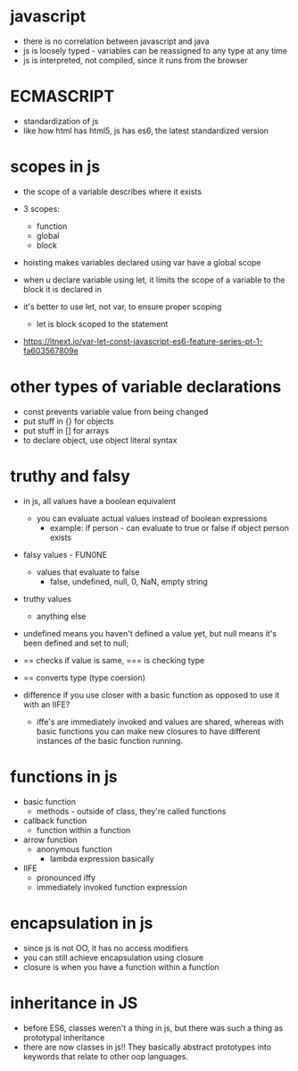 # javascript
- there is no correlation between javascript and java
- js is loosely typed - variables can be reassigned to any type at any time
- js is interpreted, not compiled, since it runs from the browser

# ECMASCRIPT
- standardization of js
- like how html has html5, js has es6, the latest standardized version

# scopes in js
- the scope of a variable describes where it exists
- 3 scopes:
    - function
    - global
    - block

- hoisting makes variables declared using var have a global scope
- when u declare variable using let, it limits the scope of a variable to the block it is declared in
- it's better to use let, not var, to ensure proper scoping
    - let is block scoped to the statement
- https://itnext.io/var-let-const-javascript-es6-feature-series-pt-1-fa603567809e

# other types of variable declarations
- const prevents variable value from being changed
- put stuff in {} for objects
- put stuff in [] for arrays
- to declare object, use object literal syntax


# truthy and falsy
- in js, all values have a boolean equivalent
    - you can evaluate actual values instead of boolean expressions
        - example: if person - can evaluate to true or false if object person exists
- falsy values - FUN0NE
    - values that evaluate to false
        - false, undefined, null, 0, NaN, empty string
- truthy values
    - anything else
- undefined means you haven't defined a value yet, but null means it's been defined and set to null;
- == checks if value is same, === is checking type
- == converts type (type coersion)

- difference if you use closer with a basic function as opposed to use it with an IIFE?
    - iffe's are immediately invoked and values are shared, whereas with basic functions you can make new closures to have different instances of the basic function running.


# functions in js
- basic function
    - methods - outside of class, they're called functions
- callback function
    - function within a function
- arrow function
    - anonymous function
        - lambda expression basically
- IIFE
    - pronounced iffy
    - immediately invoked function expression


# encapsulation in js
- since js is not OO, it has no access modifiers
- you can still achieve encapsulation using closure
- closure is when you have a function within a function


# inheritance in JS
- before ES6, classes weren't a thing in js, but there was such a thing as prototypal inheritance
- there are now classes in js!! They basically abstract prototypes into keywords that relate to other oop languages.

